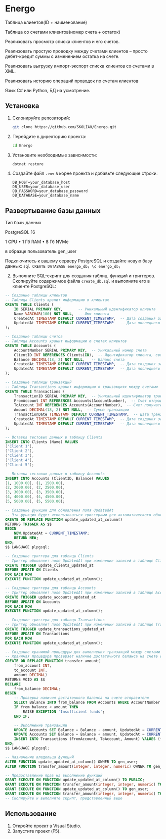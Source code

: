 # Energo

Таблица клиентов(ID + наименование)

Таблица со счетами клиентов(номер счета + остаток)

Реализовать просмотр списка клиентов и его счетов.

Реализовать простую проводку между счетами клиентов – просто дебет-кредит суммы с изменением остатка на счете.

Реализовать выгрузку импорт-экспорт списка клиентов со счетами в XML.

Реализовать историю операций проводок по счетам клиентов

Язык C# или Python, БД на усмотрение.


## Установка

1. Склонируйте репозиторий:
    ```sh
    git clone https://github.com/SKOLIA0/Energo.git
    ```

2. Перейдите в директорию проекта:
    ```sh
    cd Energo
    ```

3. Установите необходимые зависимости:
    ```sh
    dotnet restore
    ```

4. Создайте файл `.env` в корне проекта и добавьте следующие строки:
    ```env
    DB_HOST=your_database_host
    DB_USER=your_database_user
    DB_PASSWORD=your_database_password
    DB_DATABASE=your_database_name
    ```
## Развертывание базы данных
Тип базы данных

PostgreSQL 16

1 CPU • 1 Гб RAM • 8 Гб NVMe

в образце пользователь gen_user

Подключитесь к вашему серверу PostgreSQL и создайте новую базу данных:
    ```sql
    CREATE DATABASE energo_db;
    \c energo_db;
    ```

2. Выполните SQL-скрипт для создания таблиц, функций и триггеров. Скопируйте содержимое файла `create_db.sql` и выполните его в клиенте PostgreSQL:
```sql
-- Создание таблицы клиентов
-- Таблица Clients хранит информацию о клиентах
CREATE TABLE Clients (
    ID SERIAL PRIMARY KEY,       -- Уникальный идентификатор клиента
    Name VARCHAR(100) NOT NULL,  -- Имя клиента
    CreatedAt TIMESTAMP DEFAULT CURRENT_TIMESTAMP,  -- Дата создания записи
    UpdatedAt TIMESTAMP DEFAULT CURRENT_TIMESTAMP   -- Дата последнего обновления записи
);
```
```sql 
-- Создание таблицы счетов
-- Таблица Accounts хранит информацию о счетах клиентов
CREATE TABLE Accounts (
    AccountNumber SERIAL PRIMARY KEY,  -- Уникальный номер счета
    ClientID INT REFERENCES Clients(ID),  -- Идентификатор клиента, связанный со счетом
    Balance DECIMAL(18, 2) NOT NULL,   -- Баланс счета
    CreatedAt TIMESTAMP DEFAULT CURRENT_TIMESTAMP,  -- Дата создания записи
    UpdatedAt TIMESTAMP DEFAULT CURRENT_TIMESTAMP   -- Дата последнего обновления записи
);
```

```sql 
-- Создание таблицы транзакций
-- Таблица Transactions хранит информацию о транзакциях между счетами
CREATE TABLE Transactions (
    TransactionID SERIAL PRIMARY KEY,  -- Уникальный идентификатор транзакции
    FromAccount INT REFERENCES Accounts(AccountNumber),  -- Счет отправителя
    ToAccount INT REFERENCES Accounts(AccountNumber),  -- Счет получателя
    Amount DECIMAL(18, 2) NOT NULL,  -- Сумма транзакции
    TransactionDate TIMESTAMP DEFAULT CURRENT_TIMESTAMP,  -- Дата транзакции
    CreatedAt TIMESTAMP DEFAULT CURRENT_TIMESTAMP,  -- Дата создания записи
    UpdatedAt TIMESTAMP DEFAULT CURRENT_TIMESTAMP   -- Дата последнего обновления записи
);
```

```sql 
-- Вставка тестовых данных в таблицу Clients
INSERT INTO Clients (Name) VALUES 
('Client 1'), 
('Client 2'), 
('Client 3'), 
('Client 4'), 
('Client 5');
```
```sql 
-- Вставка тестовых данных в таблицу Accounts
INSERT INTO Accounts (ClientID, Balance) VALUES 
(1, 1000.00), (1, 1500.00),
(2, 2000.00), (2, 2500.00),
(3, 3000.00), (3, 3500.00),
(4, 4000.00), (4, 4500.00),
(5, 5000.00), (5, 5500.00);
```
```sql 
-- Создание функции для обновления поля UpdatedAt
-- Эта функция будет использоваться триггерами для автоматического обновления поля UpdatedAt при изменении записей
CREATE OR REPLACE FUNCTION update_updated_at_column()
RETURNS TRIGGER AS $$
BEGIN
    NEW.UpdatedAt = CURRENT_TIMESTAMP;
    RETURN NEW;
END;
$$ LANGUAGE plpgsql;
```
```sql 
-- Создание триггера для таблицы Clients
-- Триггер обновляет поле UpdatedAt при изменении записей в таблице Clients
CREATE TRIGGER update_clients_updated_at
BEFORE UPDATE ON Clients
FOR EACH ROW
EXECUTE FUNCTION update_updated_at_column();
```
```sql 
-- Создание триггера для таблицы Accounts
-- Триггер обновляет поле UpdatedAt при изменении записей в таблице Accounts
CREATE TRIGGER update_accounts_updated_at
BEFORE UPDATE ON Accounts
FOR EACH ROW
EXECUTE FUNCTION update_updated_at_column();
```
```sql 
-- Создание триггера для таблицы Transactions
-- Триггер обновляет поле UpdatedAt при изменении записей в таблице Transactions
CREATE TRIGGER update_transactions_updated_at
BEFORE UPDATE ON Transactions
FOR EACH ROW
EXECUTE FUNCTION update_updated_at_column();
```
```sql 
-- Создание хранимой процедуры для выполнения транзакций между счетами
-- Хранимая процедура проверяет наличие достаточного баланса на счете отправителя, выполняет транзакцию и обновляет балансы
CREATE OR REPLACE FUNCTION transfer_amount(
    from_account INT,
    to_account INT,
    amount DECIMAL)
RETURNS VOID AS $$
DECLARE
    from_balance DECIMAL;
BEGIN
    -- Проверка наличия достаточного баланса на счете отправителя
    SELECT Balance INTO from_balance FROM Accounts WHERE AccountNumber = from_account;
    IF from_balance < amount THEN
        RAISE EXCEPTION 'Insufficient funds';
    END IF;

    -- Выполнение транзакции
    UPDATE Accounts SET Balance = Balance - amount, UpdatedAt = CURRENT_TIMESTAMP WHERE AccountNumber = from_account;
    UPDATE Accounts SET Balance = Balance + amount, UpdatedAt = CURRENT_TIMESTAMP WHERE AccountNumber = to_account;
    INSERT INTO Transactions (FromAccount, ToAccount, Amount) VALUES (from_account, to_account, amount);
END;
$$ LANGUAGE plpgsql;

-- Назначение владельца функций
ALTER FUNCTION update_updated_at_column() OWNER TO gen_user;
ALTER FUNCTION transfer_amount(integer, integer, numeric) OWNER TO gen_user;

-- Предоставление прав на выполнение функций
GRANT EXECUTE ON FUNCTION update_updated_at_column() TO PUBLIC;
GRANT EXECUTE ON FUNCTION transfer_amount(integer, integer, numeric) TO PUBLIC;
GRANT EXECUTE ON FUNCTION update_updated_at_column() TO gen_user;
GRANT EXECUTE ON FUNCTION transfer_amount(integer, integer, numeric) TO gen_user;
-- Скопируйте и выполните скрипт, представленный выше
```


## Использование

1. Откройте проект в Visual Studio.
2. Запустите проект (F5).

